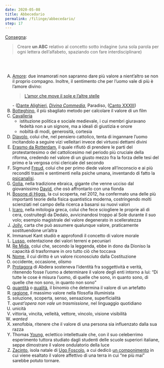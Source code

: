 ```yaml
---
date: 2020-05-08
title: Abbecedario
permalink: /filinge/abbecedario/
step: 17
---
```

[Consegna](https://filinge.blogspot.com/2020/05/step-17-un-abbecedario.html):

> Creare **un ABC** relativo al concetto sotto indagine (una sola parola per ogni lettera dell’alfabeto, spaziando con fare interdisciplinare)

<br>
<br>

1. [Amore](http://treccani.it/enciclopedia/amore '“Amore” nell’Enciclopedia Treccani'): due innamorati non sapranno dare più valore a nient’altro se non il proprio compagno. Inoltre, il sentimento che per l’uomo vale di più è l’amore divino:<blockquote><a href="https://it.wikipedia.org/wiki/L%27amor_che_move_il_sole_e_l%27altre_stelle"  target="_blank">L’amor che move il sole e l’altre stelle</a></blockquote> - ([Dante Alighieri](http://www.treccani.it/enciclopedia/dante-alighieri 'Dante Alighieri nell’Enciclopedia Treccani')</a>, <cite><a href="http://www.treccani.it/enciclopedia/divina-commedia/"  target="_blank" title='“Divina Commedia„ nell’Enciclopedia Treccani'>Divina Commedia</a></cite>, Paradiso, ([Canto XXXIII](https://digitaldante.columbia.edu/dante/divine-comedy/paradiso/paradiso-33/))
1. [Botteghino](http://www.treccani.it/vocabolario/botteghino_res-b7edc2df-0011-11de-9d89-0016357eee51), il più sbagliato metodo per calcolare il valore di un film
1. [Cavalleria](http://www.treccani.it/vocabolario/cavalleria/)
	- istituzione politica e sociale medievale, i cui membri giuravano fedeltà non a un signore, ma a ideali di giustizia e onore
	- nobiltà di modi, generosità, cortesia
1. [Diavolo](http://www.treccani.it/enciclopedia/diavolo), colui che, nel pensiero cattolico, tenta di ingannare l’uomo incitandolo a seguire vizi velleitari invece dei virtuosi dettami divini
1. [Erasmo da Rotterdam](http://www.treccani.it/enciclopedia/erasmo-da-rotterdam), il quale rifiutò di prendere le parti del protestantesimo o del cattolicesimo nel periodo più cruciale della riforma, credendo nel valore di un giusto mezzo fra la forza delle tesi del primo e la vergosa crisi clericale del secondo
1. Sigmund [Freud](http://www.treccani.it/enciclopedia/sigmund-freud/), colui che per primo diede valore all’inconscio e ai più reconditi traumi e sentimenti nella psiche umana, inventando di fatto la [psicanalisi](http://www.treccani.it/enciclopedia/psicanalisi).
1. [Golia](http://www.treccani.it/enciclopedia/golia), nella tradizione ebraica, gigante che venne ucciso dal giovanissimo [David](http://www.treccani.it/enciclopedia/david/), che osò affrontarlo con una fionda
1. [Bosone di Higgs](http://treccani.it/enciclopedia/bosone/), la cui scoperta, nel 2012, ha confermato una delle più importanti teorie della fisica quantistica moderna, costringendo molti scienziati nel campo della ricerca a basarsi su nuovi valori
1. [Icaro](http://www.treccani.it/enciclopedia/icaro), nella mitologia greca, colui che fece sciogliere le proprie ali di cera, costruitegli da Dedalo, avvicinandosi troppo al Sole durante il suo volo; esempio magistrale del valore degenerato in scelleratezza
1. [Jolly](http://www.treccani.it/vocabolario/jolly), carta che può assumere qualunque valore, praticamente sostituendone un’altra
1. Immanuel Kant studiò e approfondì il concetto di valore morale
1. [Lusso](http://www.treccani.it/vocabolario/lusso), ostentazione dei valori terreni e pecuniari
1. [Re Mida](http://www.treccani.it/enciclopedia/mida), colui che, secondo la leggenda, ebbe in dono da Dioniso la capacità di trasformare in oro tutto ciò che toccava
1. [Nome](https://hyp.is/tC6JIq1QEeqdjOd0iG9CKg/www.treccani.it/enciclopedia/nome), il cui diritto è un valore riconosciuto dalla Costituzione
1. occidente, occasione, olismo
1. [Protagora](http://www.treccani.it/enciclopedia/protagora-di-abdera) di Abdera sosteneva l’identità fra soggettività e verità, ritenendo fosse l’uomo a determinare il valore degli enti intorno a lui: <q>Di tutte le cose è misura l’uomo, di quelle che sono, in quanto sono, di quelle che non sono, in quanto non sono</q>
1. [quantità](http://www.treccani.it/vocabolario/quantita) o [qualità](http://www.treccani.it/vocabolario/qualita), il binomio che determina il valore di un artefatto
1. [ragione](https://hyp.is/gbr96q7lEeq5TftVAlo06A/www.treccani.it/enciclopedia/illuminismo), il massimo valore nella filosofia illuminista
1. soluzione, scoperta, senso, sensazione, superficialità
1. *quest’opera non vale un trasmissione*, nel linguaggio quotidiano
1. unicità
1. vittoria, vincita, velleità, vettore, vincolo, visione visibilità
1. *wanted*
1. xenofobia, ritenere che il valore di una persona sia influenzato dalla sua razza
1. Thomas [Young](http://www.treccani.it/enciclopedia/thomas-young), eclettico intellettuale che, con il suo celeberrimo esperimento tuttora studiato dagli studenti delle scuole superiori italiane, seppe dimostrare il valore ondulatorio della luce
1. [Zacinto](http://www.treccani.it/enciclopedia/zante 'Zante nell’Enciclopedia Treccani'), isola natale di [Ugo Foscolo](http://www.treccani.it/enciclopedia/ugo-foscolo), a cui dedicò [un componimento](https://it.wikipedia.org/wiki/A_Zacinto) in cui viene esaltato il valore affettivo di una terra in cui <q>ne più mai</q> sarebbe potuto tornare.

<style>ol {list-style: upper-alpha}</style>
